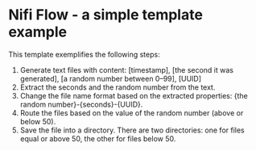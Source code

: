 # Nifi Flow - a simple template example
This template exemplifies the following steps:
1. Generate text files with content: [timestamp], [the second it was generated], [a random number between 0–99], [UUID]
2. Extract the seconds and the random number from the text.
3. Change the file name format based on the extracted properties: {the random number}-{seconds}-{UUID}.
4. Route the files based on the value of the random number (above or below 50).
5. Save the file into a directory. There are two directories: one for files equal or above 50, the other for files below 50.
